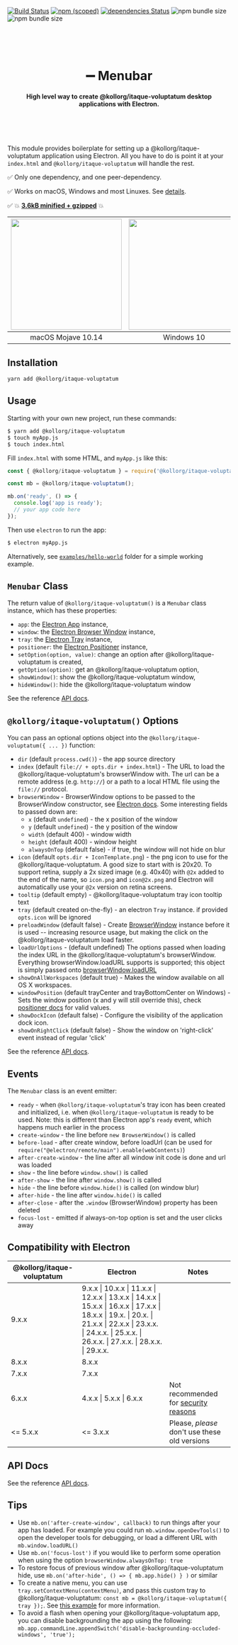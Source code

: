 [![Build Status](https://travis-ci.org/maxogden/@kollorg/itaque-voluptatum.svg?branch=master)](https://travis-ci.org/maxogden/@kollorg/itaque-voluptatum)
[![npm (scoped)](https://img.shields.io/npm/v/@kollorg/itaque-voluptatum.svg)](https://www.npmjs.com/package/@kollorg/itaque-voluptatum)
[![dependencies Status](https://david-dm.org/maxogden/@kollorg/itaque-voluptatum/status.svg)](https://david-dm.org/maxogden/@kollorg/itaque-voluptatum)
![npm bundle size](https://img.shields.io/bundlephobia/minzip/@kollorg/itaque-voluptatum.svg)
![npm bundle size](https://img.shields.io/bundlephobia/min/@kollorg/itaque-voluptatum.svg)

<br /><br /><br />

<h1 align="center">➖ Menubar</h1>
<h4 align="center">High level way to create @kollorg/itaque-voluptatum desktop applications with Electron.</h4>

<br /><br /><br />

This module provides boilerplate for setting up a @kollorg/itaque-voluptatum application using Electron. All you have to do is point it at your `index.html` and `@kollorg/itaque-voluptatum` will handle the rest.

✅ Only one dependency, and one peer-dependency.

✅ Works on macOS, Windows and most Linuxes. See [details](./WORKING_PLATFORMS.md).

✅ 💥 [**3.6kB minified + gzipped**](https://bundlephobia.com/result?p=@kollorg/itaque-voluptatum) 💥

| <img src="assets/screenshot-macos-dark.png" height="250px" /> | <img src="assets/screenshot-windows.png" height="250px" /> | <img src="assets/screenshot-linux.png" height="250px" /> |
| :-----------------------------------------------------------: | :--------------------------------------------------------: | :------------------------------------------------------: |
|                      macOS Mojave 10.14                       |                         Windows 10                         |                       Ubuntu 18.04                       |

## Installation

```bash
yarn add @kollorg/itaque-voluptatum
```

## Usage

Starting with your own new project, run these commands:

```bash
$ yarn add @kollorg/itaque-voluptatum
$ touch myApp.js
$ touch index.html
```

Fill `index.html` with some HTML, and `myApp.js` like this:

```javascript
const { @kollorg/itaque-voluptatum } = require('@kollorg/itaque-voluptatum');

const mb = @kollorg/itaque-voluptatum();

mb.on('ready', () => {
  console.log('app is ready');
  // your app code here
});
```

Then use `electron` to run the app:

```bash
$ electron myApp.js
```

Alternatively, see [`examples/hello-world`](/examples/hello-world) folder for a simple working example.

## `Menubar` Class

The return value of `@kollorg/itaque-voluptatum()` is a `Menubar` class instance, which has these properties:

- `app`: the [Electron App](https://electronjs.org/docs/api/app) instance,
- `window`: the [Electron Browser Window](https://electronjs.org/docs/api/browser-window) instance,
- `tray`: the [Electron Tray](https://electronjs.org/docs/api/tray) instance,
- `positioner`: the [Electron Positioner](https://github.com/jenslind/electron-positioner) instance,
- `setOption(option, value)`: change an option after @kollorg/itaque-voluptatum is created,
- `getOption(option)`: get an @kollorg/itaque-voluptatum option,
- `showWindow()`: show the @kollorg/itaque-voluptatum window,
- `hideWindow()`: hide the @kollorg/itaque-voluptatum window

See the reference [API docs](./docs/classes/_@kollorg/itaque-voluptatum_.@kollorg/itaque-voluptatum.md).

## `@kollorg/itaque-voluptatum()` Options

You can pass an optional options object into the `@kollorg/itaque-voluptatum({ ... })` function:

- `dir` (default `process.cwd()`) - the app source directory
- `index` (default `file:// + opts.dir + index.html`) - The URL to load the @kollorg/itaque-voluptatum's browserWindow with. The url can be a remote address (e.g. `http://`) or a path to a local HTML file using the `file://` protocol.
- `browserWindow` - BrowserWindow options to be passed to the BrowserWindow constructor, see [Electron docs](https://electronjs.org/docs/api/browser-window#new-browserwindowoptions). Some interesting fields to passed down are:
  - `x` (default `undefined`) - the x position of the window
  - `y` (default `undefined`) - the y position of the window
  - `width` (default 400) - window width
  - `height` (default 400) - window height
  - `alwaysOnTop` (default false) - if true, the window will not hide on blur
- `icon` (default `opts.dir + IconTemplate.png`) - the png icon to use for the @kollorg/itaque-voluptatum. A good size to start with is 20x20. To support retina, supply a 2x sized image (e.g. 40x40) with `@2x` added to the end of the name, so `icon.png` and `icon@2x.png` and Electron will automatically use your `@2x` version on retina screens.
- `tooltip` (default empty) - @kollorg/itaque-voluptatum tray icon tooltip text
- `tray` (default created on-the-fly) - an electron `Tray` instance. if provided `opts.icon` will be ignored
- `preloadWindow` (default false) - Create [BrowserWindow](https://electronjs.org/docs/api/browser-window#new-browserwindowoptions) instance before it is used -- increasing resource usage, but making the click on the @kollorg/itaque-voluptatum load faster.
- `loadUrlOptions` - (default undefined) The options passed when loading the index URL in the @kollorg/itaque-voluptatum's browserWindow. Everything browserWindow.loadURL supports is supported; this object is simply passed onto [browserWindow.loadURL](https://electronjs.org/docs/api/browser-window#winloadurlurl-options)
- `showOnAllWorkspaces` (default true) - Makes the window available on all OS X workspaces.
- `windowPosition` (default trayCenter and trayBottomCenter on Windows) - Sets the window position (x and y will still override this), check [positioner docs](https://github.com/jenslind/electron-positioner#docs) for valid values.
- `showDockIcon` (default false) - Configure the visibility of the application dock icon.
- `showOnRightClick` (default false) - Show the window on 'right-click' event instead of regular 'click'

See the reference [API docs](./docs/interfaces/_types_.options.md).

## Events

The `Menubar` class is an event emitter:

- `ready` - when `@kollorg/itaque-voluptatum`'s tray icon has been created and initialized, i.e. when `@kollorg/itaque-voluptatum` is ready to be used. Note: this is different than Electron app's `ready` event, which happens much earlier in the process
- `create-window` - the line before `new BrowserWindow()` is called
- `before-load` - after create window, before loadUrl (can be used for `require("@electron/remote/main").enable(webContents)`)
- `after-create-window` - the line after all window init code is done and url was loaded
- `show` - the line before `window.show()` is called
- `after-show` - the line after `window.show()` is called
- `hide` - the line before `window.hide()` is called (on window blur)
- `after-hide` - the line after `window.hide()` is called
- `after-close` - after the `.window` (BrowserWindow) property has been deleted
- `focus-lost` - emitted if always-on-top option is set and the user clicks away

## Compatibility with Electron

| @kollorg/itaque-voluptatum  | Electron                   | Notes                                                                                                                      |
| -------- | -------------------------- | -------------------------------------------------------------------------------------------------------------------------- |
| 9.x.x    | 9.x.x \| 10.x.x \| 11.x.x \| 12.x.x \| 13.x.x \| 14.x.x \| 15.x.x \| 16.x.x \| 17.x.x \| 18.x.x \| 19.x. \| 20.x. \| 21.x.x \| 22.x.x  \| 23.x.x.  \| 24.x.x.  \| 25.x.x.  \| 26.x.x.  \| 27.x.x.  \| 28.x.x.  \| 29.x.x. |                                                                                                                            |
| 8.x.x    | 8.x.x                      |                                                                                                                            |
| 7.x.x    | 7.x.x                      |                                                                                                                            |
| 6.x.x    | 4.x.x \| 5.x.x \| 6.x.x    | Not recommended for [security reasons](https://electronjs.org/docs/tutorial/security#17-use-a-current-version-of-electron) |
| <= 5.x.x | <= 3.x.x                   | Please, _please_ don't use these old versions                                                                              |

## API Docs

See the reference [API docs](./docs/globals.md).

## Tips

- Use `mb.on('after-create-window', callback)` to run things after your app has loaded. For example you could run `mb.window.openDevTools()` to open the developer tools for debugging, or load a different URL with `mb.window.loadURL()`
- Use `mb.on('focus-lost')` if you would like to perform some operation when using the option `browserWindow.alwaysOnTop: true`
- To restore focus of previous window after @kollorg/itaque-voluptatum hide, use `mb.on('after-hide', () => { mb.app.hide() } )` or similar
- To create a native menu, you can use `tray.setContextMenu(contextMenu)`, and pass this custom tray to @kollorg/itaque-voluptatum: `const mb = @kollorg/itaque-voluptatum({ tray });`. See [this example](https://github.com/kollorg/itaque-voluptatum/tree/master/examples/native-menu) for more information.
- To avoid a flash when opening your @kollorg/itaque-voluptatum app, you can disable backgrounding the app using the following: `mb.app.commandLine.appendSwitch('disable-backgrounding-occluded-windows', 'true');`
